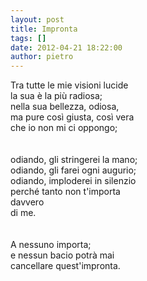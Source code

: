 ```yaml
---
layout: post
title: Impronta
tags: []
date: 2012-04-21 18:22:00
author: pietro
---
```

Tra tutte le mie visioni lucide<br/>la sua è la più radiosa;<br/>nella sua bellezza, odiosa,<br/>ma pure così giusta, così vera<br/>che io non mi ci oppongo;<br/><br/><br/>odiando, gli stringerei la mano;<br/>odiando, gli farei ogni augurio;<br/>odiando, imploderei in silenzio<br/>perché tanto non t'importa<br/>davvero<br/>di me.&nbsp;<br/><br/><br/>A nessuno importa;<br/>e nessun bacio potrà mai<br/>cancellare quest'impronta.<br/>
